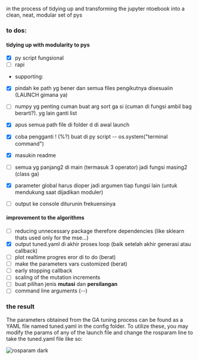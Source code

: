 in the process of tidying up and transforming the jupyter ntoebook into a clean, neat, modular set of pys

### to dos: 

#### tidying up with modularity to pys 
- [x] py script fungsional
- [ ] rapi
- supporting:
- [x] pindah ke path yg bener dan semua files pengikutnya disesuaiin (LAUNCH gimana ya) 
- [ ] numpy yg penting cuman buat arg sort ga si (cuman di fungsi ambil bag berarti?). yg lain ganti list
- [x] apus semua path file di folder d di awal launch
- [x] coba pengganti ! (%?) buat di py script -- os.system("terminal command")
- [x] masukin readme
- [ ] semua yg panjang2 di main (termasuk 3 operator) jadi fungsi masing2 (class ga)
- [x] parameter global harus dioper jadi argumen tiap fungsi lain (untuk mendukung saat dijadikan moduler)
- [ ] output ke console diturunin frekuensinya


#### improvement to the algorithms
- [ ] reducing unnecessary package therefore dependencies (like sklearn thats used only for the mse...)
- [x] output tuned.yaml di akhir proses loop (baik setelah akhir generasi atau callback)
- [ ] plot realtime progres eror di to do (berat)
- [ ] make the parameters vars customized (berat)
- [ ] early stopping callback
- [ ] scaling of the mutation increments
- [ ] buat pilihan jenis **mutasi** dan **persilangan**
- [ ] command line arguments (--)

### the result
The parameters obtained from the GA tuning process can be found as a YAML file named tuned.yaml in the config folder. To utilize these, you may modify the params of any of the launch file and change the rosparam line to take the tuned.yaml file like so:


![rosparam dark](https://user-images.githubusercontent.com/67263982/115954070-1cbf5a00-a519-11eb-858e-427c511f5e34.png)
